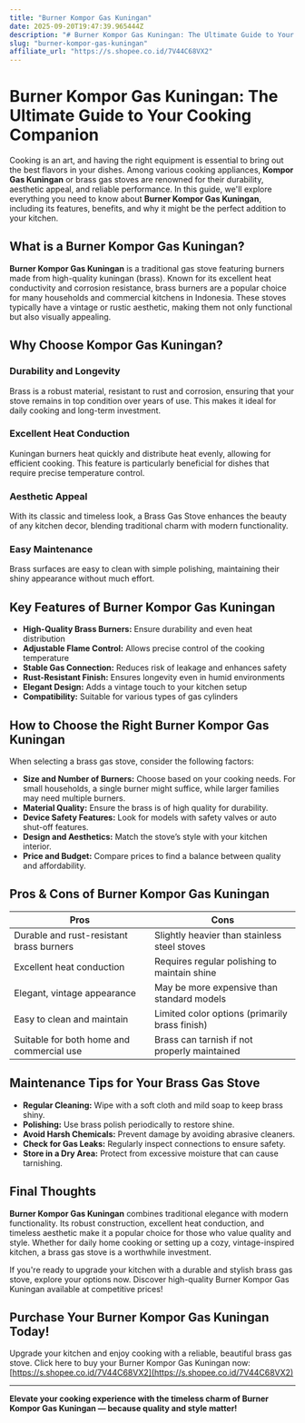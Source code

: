 ```yaml
---
title: "Burner Kompor Gas Kuningan"
date: 2025-09-20T19:47:39.965444Z
description: "# Burner Kompor Gas Kuningan: The Ultimate Guide to Your Cooking Companion..."
slug: "burner-kompor-gas-kuningan"
affiliate_url: "https://s.shopee.co.id/7V44C68VX2"
---
```

# Burner Kompor Gas Kuningan: The Ultimate Guide to Your Cooking Companion

Cooking is an art, and having the right equipment is essential to bring out the best flavors in your dishes. Among various cooking appliances, **Kompor Gas Kuningan** or brass gas stoves are renowned for their durability, aesthetic appeal, and reliable performance. In this guide, we'll explore everything you need to know about **Burner Kompor Gas Kuningan**, including its features, benefits, and why it might be the perfect addition to your kitchen.

## What is a Burner Kompor Gas Kuningan?

**Burner Kompor Gas Kuningan** is a traditional gas stove featuring burners made from high-quality kuningan (brass). Known for its excellent heat conductivity and corrosion resistance, brass burners are a popular choice for many households and commercial kitchens in Indonesia. These stoves typically have a vintage or rustic aesthetic, making them not only functional but also visually appealing.

## Why Choose Kompor Gas Kuningan?

### Durability and Longevity

Brass is a robust material, resistant to rust and corrosion, ensuring that your stove remains in top condition over years of use. This makes it ideal for daily cooking and long-term investment.

### Excellent Heat Conduction

Kuningan burners heat quickly and distribute heat evenly, allowing for efficient cooking. This feature is particularly beneficial for dishes that require precise temperature control.

### Aesthetic Appeal

With its classic and timeless look, a Brass Gas Stove enhances the beauty of any kitchen decor, blending traditional charm with modern functionality.

### Easy Maintenance

Brass surfaces are easy to clean with simple polishing, maintaining their shiny appearance without much effort.

## Key Features of Burner Kompor Gas Kuningan

- **High-Quality Brass Burners:** Ensure durability and even heat distribution
- **Adjustable Flame Control:** Allows precise control of the cooking temperature
- **Stable Gas Connection:** Reduces risk of leakage and enhances safety
- **Rust-Resistant Finish:** Ensures longevity even in humid environments
- **Elegant Design:** Adds a vintage touch to your kitchen setup
- **Compatibility:** Suitable for various types of gas cylinders

## How to Choose the Right Burner Kompor Gas Kuningan

When selecting a brass gas stove, consider the following factors:

- **Size and Number of Burners:** Choose based on your cooking needs. For small households, a single burner might suffice, while larger families may need multiple burners.
- **Material Quality:** Ensure the brass is of high quality for durability.
- **Device Safety Features:** Look for models with safety valves or auto shut-off features.
- **Design and Aesthetics:** Match the stove’s style with your kitchen interior.
- **Price and Budget:** Compare prices to find a balance between quality and affordability.

## Pros & Cons of Burner Kompor Gas Kuningan

| Pros                                           | Cons                                        |
|------------------------------------------------|----------------------------------------------|
| Durable and rust-resistant brass burners     | Slightly heavier than stainless steel stoves |
| Excellent heat conduction                     | Requires regular polishing to maintain shine |
| Elegant, vintage appearance                  | May be more expensive than standard models  |
| Easy to clean and maintain                   | Limited color options (primarily brass finish) |
| Suitable for both home and commercial use   | Brass can tarnish if not properly maintained |

## Maintenance Tips for Your Brass Gas Stove

- **Regular Cleaning:** Wipe with a soft cloth and mild soap to keep brass shiny.
- **Polishing:** Use brass polish periodically to restore shine.
- **Avoid Harsh Chemicals:** Prevent damage by avoiding abrasive cleaners.
- **Check for Gas Leaks:** Regularly inspect connections to ensure safety.
- **Store in a Dry Area:** Protect from excessive moisture that can cause tarnishing.

## Final Thoughts

**Burner Kompor Gas Kuningan** combines traditional elegance with modern functionality. Its robust construction, excellent heat conduction, and timeless aesthetic make it a popular choice for those who value quality and style. Whether for daily home cooking or setting up a cozy, vintage-inspired kitchen, a brass gas stove is a worthwhile investment.

If you're ready to upgrade your kitchen with a durable and stylish brass gas stove, explore your options now. Discover high-quality Burner Kompor Gas Kuningan available at competitive prices!

## Purchase Your Burner Kompor Gas Kuningan Today!

Upgrade your kitchen and enjoy cooking with a reliable, beautiful brass gas stove. Click here to buy your Burner Kompor Gas Kuningan now: [https://s.shopee.co.id/7V44C68VX2](https://s.shopee.co.id/7V44C68VX2)

---

**Elevate your cooking experience with the timeless charm of Burner Kompor Gas Kuningan — because quality and style matter!**